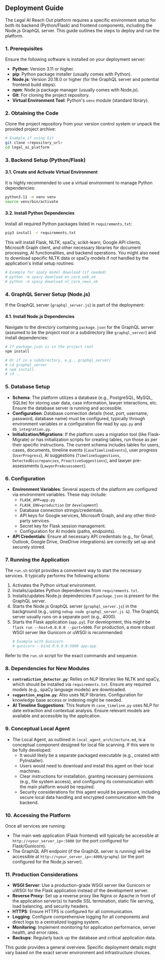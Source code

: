 ## Deployment Guide

The Legal AI Reach Out platform requires a specific environment setup for both its backend (Python/Flask) and frontend components, including the Node.js GraphQL server. This guide outlines the steps to deploy and run the platform.

### 1. Prerequisites

Ensure the following software is installed on your deployment server:

*   **Python**: Version 3.11 or higher.
*   **pip**: Python package installer (usually comes with Python).
*   **Node.js**: Version 20.18.0 or higher (for the GraphQL server and potential frontend build steps).
*   **npm**: Node.js package manager (usually comes with Node.js).
*   **Git**: For cloning the project repository.
*   **Virtual Environment Tool**: Python's `venv` module (standard library).

### 2. Obtaining the Code

Clone the project repository from your version control system or unpack the provided project archive:

```bash
# Example if using Git
git clone <repository_url>
cd legal_ai_platform
```

### 3. Backend Setup (Python/Flask)

#### 3.1. Create and Activate Virtual Environment

It is highly recommended to use a virtual environment to manage Python dependencies:

```bash
python3.11 -m venv venv
source venv/bin/activate
```

#### 3.2. Install Python Dependencies

Install all required Python packages listed in `requirements.txt`:

```bash
pip3 install -r requirements.txt
```

This will install Flask, NLTK, spaCy, scikit-learn, Google API clients, Microsoft Graph client, and other necessary libraries for document processing, AI functionalities, and backend operations. You might also need to download specific NLTK data or spaCy models if not handled by the application's initial setup routines:

```python
# Example for spaCy model download (if needed)
# python -m spacy download en_core_web_sm
# python -m spacy download nl_core_news_sm
```

### 4. GraphQL Server Setup (Node.js)

If the GraphQL server (`graphql_server.js`) is part of the deployment:

#### 4.1. Install Node.js Dependencies

Navigate to the directory containing `package.json` for the GraphQL server (assumed to be the project root or a subdirectory like `graphql_server`) and install dependencies:

```bash
# If package.json is in the project root
npm install

# Or if in a subdirectory, e.g., graphql_server/
# cd graphql_server
# npm install
# cd ..
```

### 5. Database Setup

*   **Schema**: The platform utilizes a database (e.g., PostgreSQL, MySQL, SQLite) for storing user data, case information, lawyer interactions, etc. Ensure the database server is running and accessible.
*   **Configuration**: Database connection details (host, port, username, password, database name) must be configured, typically through environment variables or a configuration file read by `app.py` and `db_integration.py`.
*   **Initialization/Migrations**: If the platform uses a migration tool (like Flask-Migrate) or has initialization scripts for creating tables, run those as per their specific instructions. The current schema includes tables for users, cases, documents, timeline events (`CaseTimelineEvents`), user progress (`UserProgress`), AI suggestions (`TimelineSuggestions`, `DetectedDiscrepancies`, `ProactiveSuggestions`), and lawyer pre-assessments (`LawyerPreAssessment`).

### 6. Configuration

*   **Environment Variables**: Several aspects of the platform are configured via environment variables. These may include:
    *   `FLASK_APP=app.py`
    *   `FLASK_ENV=production` (or `development`)
    *   Database connection strings/credentials.
    *   API keys for Google services, Microsoft Graph, and any other third-party services.
    *   Secret key for Flask session management.
    *   Configuration for AI models (paths, endpoints).
*   **API Credentials**: Ensure all necessary API credentials (e.g., for Gmail, Outlook, Google Drive, OneDrive integrations) are correctly set up and securely stored.

### 7. Running the Application

The `run.sh` script provides a convenient way to start the necessary services. It typically performs the following actions:

1.  Activates the Python virtual environment.
2.  Installs/updates Python dependencies from `requirements.txt`.
3.  Installs/updates Node.js dependencies if `package.json` is present for the GraphQL server.
4.  Starts the Node.js GraphQL server (`graphql_server.js`) in the background (e.g., using `nohup node graphql_server.js &`). The GraphQL server usually runs on a separate port (e.g., 4000).
5.  Starts the Flask application (`app.py`). For development, this might be `flask run --host=0.0.0.0 --port=5000`. For production, a more robust WSGI server like Gunicorn or uWSGI is recommended:
    ```bash
    # Example with Gunicorn
    # gunicorn --bind 0.0.0.0:5000 app:app
    ```

Refer to the `run.sh` script for the exact commands and sequence.

### 8. Dependencies for New Modules

*   **`contradiction_detector.py`**: Relies on NLP libraries like NLTK and spaCy, which should be installed via `requirements.txt`. Ensure any required models (e.g., spaCy language models) are downloaded.
*   **`suggestion_engine.py`**: Also uses NLP libraries. Configuration for knowledge base access or indexing might be needed.
*   **AI Timeline Suggestions**: This feature in `case_timeline.py` uses NLP for date extraction and contextual analysis. Ensure relevant models are available and accessible by the application.

### 9. Conceptual Local Agent

*   The Local Agent, as outlined in `local_agent_architecture.md`, is a conceptual component designed for local file scanning. If this were to be fully developed:
    *   It would likely be a separate packaged executable (e.g., created with PyInstaller).
    *   Users would need to download and install this agent on their local machines.
    *   Clear instructions for installation, granting necessary permissions (e.g., file system access), and configuring its communication with the main platform would be required.
    *   Security considerations for this agent would be paramount, including secure local data handling and encrypted communication with the backend.

### 10. Accessing the Platform

Once all services are running:

*   The main web application (Flask frontend) will typically be accessible at `http://<your_server_ip>:5000` (or the port configured for Flask/Gunicorn).
*   The GraphQL API endpoint (if the GraphQL server is running) will be accessible at `http://<your_server_ip>:4000/graphql` (or the port configured for the Node.js server).

### 11. Production Considerations

*   **WSGI Server**: Use a production-grade WSGI server like Gunicorn or uWSGI for the Flask application instead of the development server.
*   **Reverse Proxy**: Set up a reverse proxy like Nginx or Apache in front of the application server(s) to handle SSL termination, static file serving, load balancing, and security headers.
*   **HTTPS**: Ensure HTTPS is configured for all communication.
*   **Logging**: Configure comprehensive logging for all components and direct logs to a centralized logging system.
*   **Monitoring**: Implement monitoring for application performance, server health, and error rates.
*   **Backups**: Regularly back up the database and critical application data.

This guide provides a general overview. Specific deployment details might vary based on the exact server environment and infrastructure choices.
